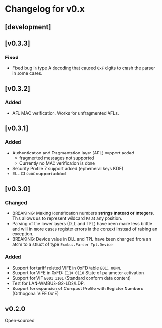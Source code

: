 # Changelog for v0.x

## [development]

## [v0.3.3]

### Fixed

- Fixed bug in type A decoding that caused `0xF` digits to crash the parser in some cases.

## [v0.3.2]

### Added

- AFL MAC verification. Works for unfragmented AFLs.

## [v0.3.1]

### Added

- Authentication and Fragmentation layer (AFL) support added
  - fragmented messages not supported
  - Currently no MAC verification is done
- Security Profile 7 support added (ephemeral keys KDF)
- ELL CI `0x8E` support added

## [v0.3.0]

### Changed

- BREAKING: Making identification numbers **strings instead of integers**.
  This allows us to represent wildcard `F`s at any position.
- Parsing of the lower layers (DLL and TPL) have been made less brittle and will
  in more cases register errors in the context instead of raising an exception.
- BREAKING: Device value in DLL and TPL have been changed from an atom to a struct
  of type `Exmbus.Parser.Tpl.Device`

### Added

- Support for tariff related VIFE in 0xFD table `E011 00NN`.
- Support for VIFE in 0xFD: `E110 0110` State of parameter activation.
- Support for VIF `E001 1101` (Standard conform data content)
- Test for LAN-WMBUS-G2-LDS/LDP.
- Support for expansion of Compact Profile with Register Numbers (Orthogonal VIFE 0x1E)

## v0.2.0

Open-sourced
